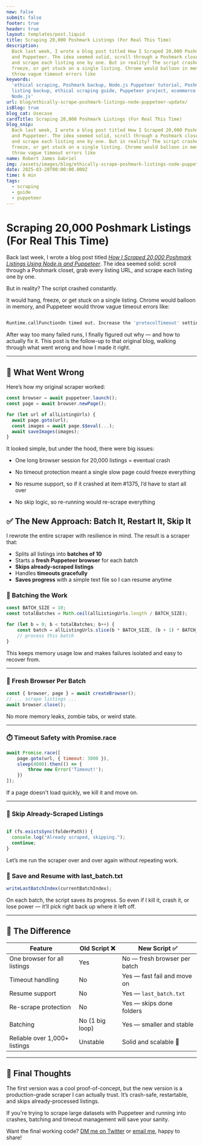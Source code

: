 ```yaml
---
new: false
submit: false
footer: true
header: true
layout: templates/post.liquid
title: Scraping 20,000 Poshmark Listings (For Real This Time)
description:
  Back last week, I wrote a blog post titled How I Scraped 20,000 Poshmark Listings Using Node.js
  and Puppeteer. The idea seemed solid, scroll through a Poshmark closet, grab every listing URL,
  and scrape each listing one by one. But in reality? The script crashed constantly. It would hang,
  freeze, or get stuck on a single listing. Chrome would balloon in memory, and Puppeteer would
  throw vague timeout errors like
keywords:
  'ethical scraping, Poshmark backup, Node.js Puppeteer tutorial, Poshmark automation, online
  listing backup, ethical scraping guide, Puppeteer project, ecommerce recovery, scraping listings
  Node.js'
url: blog/ethically-scrape-poshmark-listings-node-puppeteer-update/
isBlog: true
blog_cat: Usecase
cardTitle: Scraping 20,000 Poshmark Listings (For Real This Time)
blog_snip:
  Back last week, I wrote a blog post titled How I Scraped 20,000 Poshmark Listings Using Node.js
  and Puppeteer. The idea seemed solid, scroll through a Poshmark closet, grab every listing URL,
  and scrape each listing one by one. But in reality? The script crashed constantly. It would hang,
  freeze, or get stuck on a single listing. Chrome would balloon in memory, and Puppeteer would
  throw vague timeout errors like
name: Robert James Gabriel
img: /assets/images/blog/ethically-scrape-poshmark-listings-node-puppeteer.png
date: 2025-03-28T00:00:00.000Z
time: 6 min
tags:
  - scraping
  - guide
  - puppeteer
---
```


# Scraping 20,000 Poshmark Listings (For Real This Time)

Back last week, I wrote a blog post titled
_[How I Scraped 20,000 Poshmark Listings Using Node.js and Puppeteer](blog/ethically-scrape-poshmark-listings-node-puppeteer)_.
The idea seemed solid: scroll through a Poshmark closet, grab every listing URL, and scrape each
listing one by one.

But in reality? The script crashed constantly.

It would hang, freeze, or get stuck on a single listing. Chrome would balloon in memory, and
Puppeteer would throw vague timeout errors like:

```bash

Runtime.callFunctionOn timed out. Increase the 'protocolTimeout' setting in launch/connect calls...

```

After way too many failed runs, I finally figured out why — and how to actually fix it. This post is
the follow-up to that original blog, walking through what went wrong and how I made it right.

---

## 🧨 What Went Wrong

Here’s how my original scraper worked:

```js
const browser = await puppeteer.launch();
const page = await browser.newPage();

for (let url of allListingUrls) {
  await page.goto(url);
  const images = await page.$$eval(...);
  await saveImages(images);
}
```

It looked simple, but under the hood, there were big issues:

- One long browser session for 20,000 listings = eventual crash

- No timeout protection meant a single slow page could freeze everything

- No resume support, so if it crashed at item #1375, I’d have to start all over

- No skip logic, so re-running would re-scrape everything

## ✅ The New Approach: Batch It, Restart It, Skip It

I rewrote the entire scraper with resilience in mind. The result is a scraper that:

- Splits all listings into **batches of 10**
- Starts a **fresh Puppeteer browser** for each batch
- **Skips already-scraped listings**
- Handles **timeouts gracefully**
- **Saves progress** with a simple text file so I can resume anytime

### 🔁 Batching the Work

```js
const BATCH_SIZE = 10;
const totalBatches = Math.ceil(allListingUrls.length / BATCH_SIZE);

for (let b = 0; b < totalBatches; b++) {
	const batch = allListingUrls.slice(b * BATCH_SIZE, (b + 1) * BATCH_SIZE);
	// process this batch
}
```

This keeps memory usage low and makes failures isolated and easy to recover from.

---

### 🧼 Fresh Browser Per Batch

```js
const { browser, page } = await createBrowser();
// ... scrape listings ...
await browser.close();
```

No more memory leaks, zombie tabs, or weird state.

---

### ⏱️ Timeout Safety with Promise.race

```js
await Promise.race([
	page.goto(url, { timeout: 3000 }),
	sleep(4000).then(() => {
		throw new Error('Timeout!');
	})
]);
```

If a page doesn't load quickly, we kill it and move on.

---

### 🧠 Skip Already-Scraped Listings

```js

if (fs.existsSync(folderPath)) {
  console.log("Already scraped, skipping.");
  continue;
}

```

Let’s me run the scraper over and over again without repeating work.

### 💾 Save and Resume with last_batch.txt

```js
writeLastBatchIndex(currentBatchIndex);
```

On each batch, the script saves its progress. So even if I kill it, crash it, or lose power — it’ll
pick right back up where it left off.

---

## 🤯 The Difference

| Feature                       | Old Script ❌   | New Script ✅                |
| ----------------------------- | --------------- | ---------------------------- |
| One browser for all listings  | Yes             | No — fresh browser per batch |
| Timeout handling              | No              | Yes — fast fail and move on  |
| Resume support                | No              | Yes — `last_batch.txt`       |
| Re-scrape protection          | No              | Yes — skips done folders     |
| Batching                      | No (1 big loop) | Yes — smaller and stable     |
| Reliable over 1,000+ listings | Unstable        | Solid and scalable 🚀        |

---

## 🚀 Final Thoughts

The first version was a cool proof-of-concept, but the new version is a production-grade scraper I
can actually trust. It’s crash-safe, restartable, and skips already-processed listings.

If you're trying to scrape large datasets with Puppeteer and running into crashes, batching and
timeout management will save your sanity.

Want the final working code? [DM me on Twitter](https://www.twitter.com/bycoffeeanfun) or
[email me](mailto:hello@robertgabriel.ninja), happy to share!
